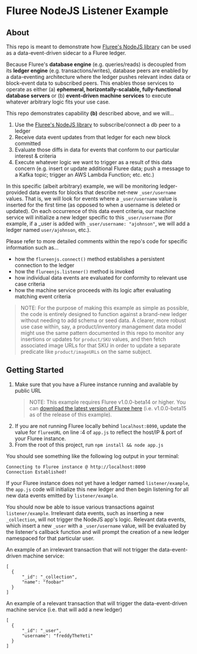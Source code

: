# Fluree NodeJS Listener Example

## About

This repo is meant to demonstrate how [Fluree's NodeJS library](https://docs.flur.ee/tools/1.0.0/nodejs/nodejs-examples) can be used as a data-event-driven sidecar to a Fluree ledger.

Because Fluree's **database engine** (e.g. queries/reads) is decoupled from its **ledger engine** (e.g. transactions/writes), database peers are enabled by a data-eventing architecture where the ledger pushes relevant index data or block-event data to subscribed peers. This enables those services to operate as either (a) **ephemeral, horizontally-scalable, fully-functional database servers** or (b) **event-driven machine services** to execute whatever arbitrary logic fits your use case.

This repo demonstrates capability **(b)** described above, and we will...

1. Use the [Fluree's NodeJS library](https://docs.flur.ee/tools/1.0.0/nodejs/nodejs-examples) to subscribe/connect a db peer to a ledger
2. Receive data event updates from that ledger for each new block committed
3. Evaluate those diffs in data for events that conform to our particular interest & criteria
4. Execute whatever logic we want to trigger as a result of this data concern (e.g. insert or update additional Fluree data; push a message to a Kafka topic; trigger an AWS Lambda Function; etc. etc.)

In this specific (albeit arbitrary) example, we will be monitoring ledger-provided data events for blocks that describe net-new `_user/username` values. That is, we will look for events where a `_user/username` value is inserted for the first time (as opposed to when a username is deleted or updated). On each occurrence of this data event criteria, our machine service will initialize a new ledger specific to this `_user/username` (for example, if a \_user is added with `_user/username: "ajohnson"`, we will add a ledger named `user/ajohnson`, etc.).

Please refer to more detailed comments within the repo's code for specific information such as...

- how the `flureenjs.connect()` method establishes a persistent connection to the ledger
- how the `flureenjs.listener()` method is invoked
- how individual data events are evaluated for conformity to relevant use case criteria
- how the machine service proceeds with its logic after evaluating matching event criteria

> NOTE: For the purpose of making this example as simple as possible, the code is entirely designed to function against a brand-new ledger without needing to add schema or seed data. A clearer, more robust use case within, say, a product/inventory management data model might use the same pattern documented in this repo to monitor any insertions or updates for `product/SKU` values, and then fetch associated image URLs for that SKU in order to update a separate predicate like `product/imageURLs` on the same subject.

## Getting Started

1. Make sure that you have a Fluree instance running and available by public URL
   > NOTE: This example requires Fluree v1.0.0-beta14 or higher. You can [download the latest version of Fluree here](https://s3.amazonaws.com/fluree-releases-public/fluree-latest.zip) (i.e. v1.0.0-beta15 as of the release of this example).
2. If you are not running Fluree locally behind `localhost:8090`, update the value for `flureeURL` on line :4 of `app.js` to reflect the host/IP & port of your Fluree instance.
3. From the root of this project, run `npm install && node app.js`

You should see something like the following log output in your terminal:

```
Connecting to Fluree instance @ http://localhost:8090
Connection Established!
```

If your Fluree instance does not yet have a ledger named `listener/example`, the `app.js` code will initialize this new ledger and then begin listening for all new data events emitted by `listener/example`.

You should now be able to issue various transactions against `listener/example`. Irrelevant data events, such as inserting a new `_collection`, will not trigger the NodeJS app's logic. Relevant data events, which insert a new `_user` with a `_user/username` value, will be evaluated by the listener's callback function and will prompt the creation of a new ledger namespaced for that particular user.

An example of an irrelevant transaction that will not trigger the data-event-driven machine service:

```
[
  {
      "_id": "_collection",
      "name": "foobar"
  }
]
```

An example of a relevant transaction that will trigger the data-event-driven machine service (i.e. that will add a new ledger)

```
[
  {
      "_id": "_user",
      "username": "freddyTheYeti"
  }
]
```
